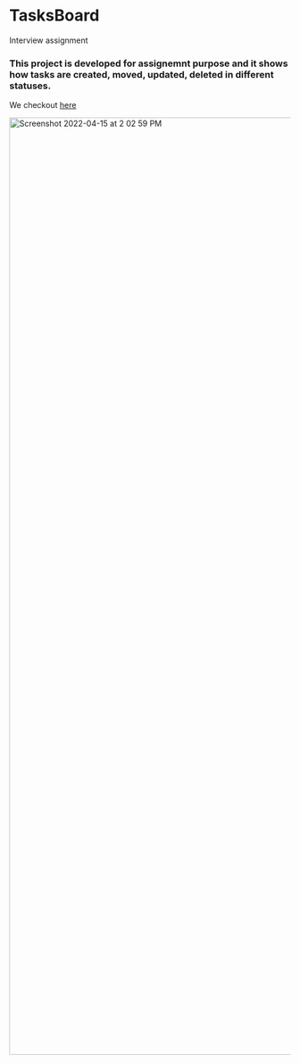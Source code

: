 # TasksBoard
Interview assignment 

### This project is developed for assignemnt purpose and it shows how tasks are created, moved, updated, deleted in different statuses.

We checkout [here](https://vikas15689.github.io/TasksBoard/)


<img width="1680" alt="Screenshot 2022-04-15 at 2 02 59 PM" src="https://user-images.githubusercontent.com/63344337/163547092-5155b505-8fa9-43cc-a887-d79a783fc883.png">
